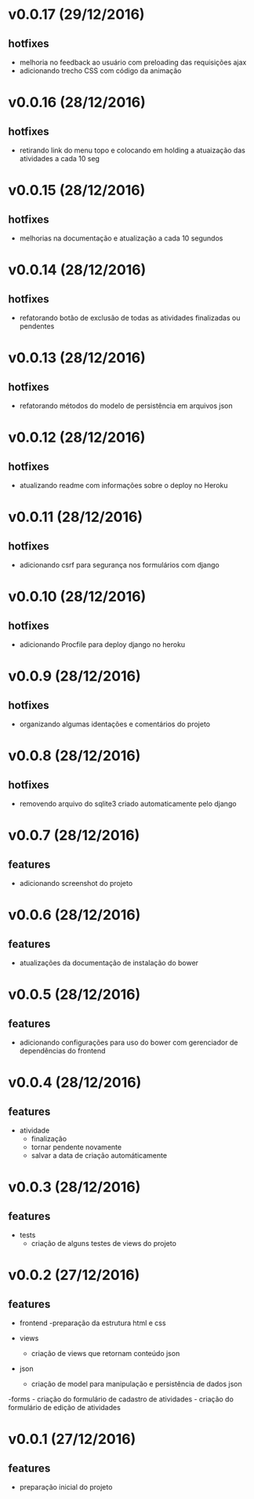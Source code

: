 v0.0.17 (29/12/2016)
===================
## hotfixes
- melhoria no feedback ao usuário com preloading das requisições ajax
- adicionando trecho CSS com código da animação

v0.0.16 (28/12/2016)
===================
## hotfixes
- retirando link do menu topo e colocando em holding a atuaização das atividades a cada 10 seg

v0.0.15 (28/12/2016)
===================
## hotfixes
- melhorias na documentação e atualização a cada 10 segundos

v0.0.14 (28/12/2016)
===================
## hotfixes
- refatorando botão de exclusão de todas as atividades finalizadas ou pendentes

v0.0.13 (28/12/2016)
===================
## hotfixes
- refatorando métodos do modelo de persistência em arquivos json

v0.0.12 (28/12/2016)
===================
## hotfixes
- atualizando readme com informações sobre o deploy no Heroku

v0.0.11 (28/12/2016)
===================
## hotfixes
- adicionando csrf para segurança nos formulários com django

v0.0.10 (28/12/2016)
===================
## hotfixes
- adicionando Procfile para deploy django no heroku

v0.0.9 (28/12/2016)
===================
## hotfixes
- organizando algumas identações e comentários do projeto

v0.0.8 (28/12/2016)
===================
## hotfixes
- removendo arquivo do sqlite3 criado automaticamente pelo django

v0.0.7 (28/12/2016)
===================
## features
- adicionando screenshot do projeto

v0.0.6 (28/12/2016)
===================
## features
- atualizações da documentação de instalação do bower

v0.0.5 (28/12/2016)
===================
## features
- adicionando configurações para uso do bower com gerenciador de dependências do frontend

v0.0.4 (28/12/2016)
===================
## features
- atividade
    - finalização
    - tornar pendente novamente
    - salvar a data de criação automáticamente

v0.0.3 (28/12/2016)
===================
## features
- tests
    - criação de alguns testes de views do projeto

v0.0.2 (27/12/2016)
===================
## features
- frontend
    -preparação da estrutura html e css

- views
    - criação de views que retornam conteúdo json

- json
    - criação de model para manipulação e persistência de dados json

-forms
    - criação do formulário de cadastro de atividades
    - criação do formulário de edição de atividades

v0.0.1 (27/12/2016)
===================
## features
- preparação inicial do projeto
